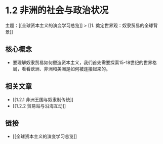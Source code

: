 # 1.2 非洲的社会与政治状况

主题：[[全球资本主义的演变学习总览]] > [[1. 奠定世界观：奴隶贸易的全球背景]]

## 核心概念

- 要理解奴隶贸易如何塑造资本主义，我们首先需要探索15-18世纪的世界格局，看看欧洲、非洲和美洲是如何被连接起来的。

## 相关文章

- [[1.2.1 非洲王国与奴隶制传统]]
- [[1.2.2 贸易站与沿海互动]]

## 链接

- [[全球资本主义的演变学习总览]]

